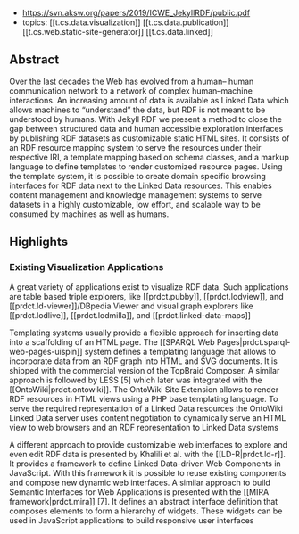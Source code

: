 
- https://svn.aksw.org/papers/2019/ICWE_JekyllRDF/public.pdf
- topics: [[t.cs.data.visualization]] [[t.cs.data.publication]] [[t.cs.web.static-site-generator]] [[t.cs.data.linked]]


## Abstract

Over the last decades the Web has evolved from a human– human communication network to a network of complex human–machine interactions. An increasing amount of data is available as Linked Data which allows machines to “understand” the data, but RDF is not meant to be understood by humans. With Jekyll RDF we present a method to close the gap between structured data and human accessible exploration interfaces by publishing RDF datasets as customizable static HTML sites. It consists of an RDF resource mapping system to serve the resources under their respective IRI, a template mapping based on schema classes, and a markup language to define templates to render customized resource pages. Using the template system, it is possible to create domain specific browsing interfaces for RDF data next to the Linked Data resources. This enables content management and knowledge management systems to serve datasets in a highly customizable, low effort, and scalable way to be consumed by machines as well as humans.

## Highlights

### Existing Visualization Applications

A great variety of applications exist to visualize RDF data. Such applications are table based triple explorers, like [[prdct.pubby]], [[prdct.lodview]], and [[prdct.ld-viewer]]/DBpedia Viewer and visual graph explorers like [[prdct.lodlive]], [[prdct.lodmilla]], and [[prdct.linked-data-maps]]

Templating systems usually provide a flexible approach for inserting data into a scaffolding of an HTML page. The [[SPARQL Web Pages|prdct.sparql-web-pages-uispin]] system defines a templating language that allows to incorporate data from an RDF graph into HTML and SVG documents. It is shipped with the commercial version of the TopBraid Composer. A similar approach is followed by LESS [5] which later was integrated with the [[OntoWiki|prdct.ontowiki]]. The OntoWiki Site Extension allows to render RDF resources in HTML views using a PHP base templating language. To serve the required representation of a Linked Data resources the OntoWiki Linked Data server uses content negotiation to dynamically serve an HTML view to web browsers and an RDF representation to Linked Data systems

A different approach to provide customizable web interfaces to explore and even edit RDF data is presented by Khalili et al. with the [[LD-R|prdct.ld-r]]. It provides a framework to define Linked Data-driven Web Components in JavaScript. With this framework it is possible to reuse existing components and compose new dynamic web interfaces. A similar approach to build Semantic Interfaces for Web Applications is presented with the [[MIRA framework|prdct.mira]] [7]. It defines an abstract interface definition that composes elements to form a hierarchy of widgets. These widgets can be used in JavaScript applications to build responsive user interfaces